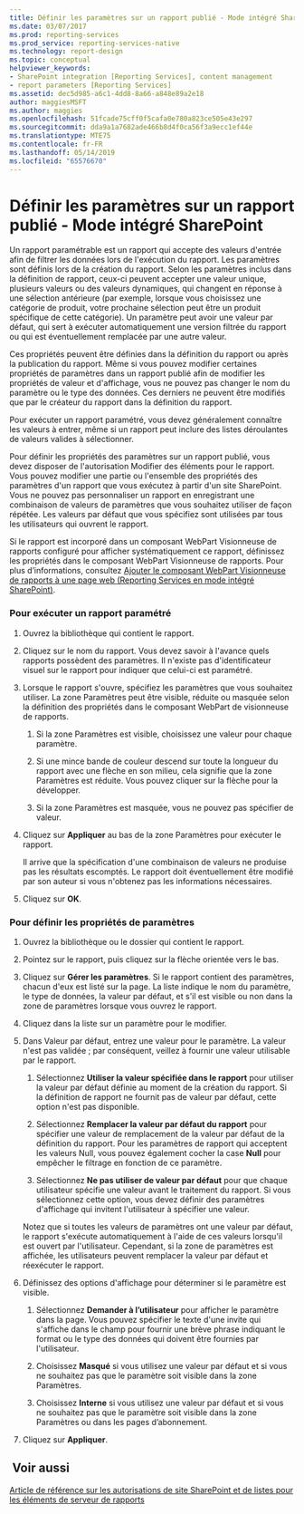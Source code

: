 ```yaml
---
title: Définir les paramètres sur un rapport publié - Mode intégré SharePoint | Microsoft Docs
ms.date: 03/07/2017
ms.prod: reporting-services
ms.prod_service: reporting-services-native
ms.technology: report-design
ms.topic: conceptual
helpviewer_keywords:
- SharePoint integration [Reporting Services], content management
- report parameters [Reporting Services]
ms.assetid: dec5d985-a6c1-4dd8-8a66-a848e89a2e18
author: maggiesMSFT
ms.author: maggies
ms.openlocfilehash: 51fcade75cff0f5cafa0e780a823ce505e43e297
ms.sourcegitcommit: dda9a1a7682ade466b8d4f0ca56f3a9ecc1ef44e
ms.translationtype: MTE75
ms.contentlocale: fr-FR
ms.lasthandoff: 05/14/2019
ms.locfileid: "65576670"
---
```

# <a name="set-parameters-on-a-published-report---sharepoint-integrated-mode"></a>Définir les paramètres sur un rapport publié - Mode intégré SharePoint
  Un rapport paramétrable est un rapport qui accepte des valeurs d'entrée afin de filtrer les données lors de l'exécution du rapport. Les paramètres sont définis lors de la création du rapport. Selon les paramètres inclus dans la définition de rapport, ceux-ci peuvent accepter une valeur unique, plusieurs valeurs ou des valeurs dynamiques, qui changent en réponse à une sélection antérieure (par exemple, lorsque vous choisissez une catégorie de produit, votre prochaine sélection peut être un produit spécifique de cette catégorie). Un paramètre peut avoir une valeur par défaut, qui sert à exécuter automatiquement une version filtrée du rapport ou qui est éventuellement remplacée par une autre valeur.  
  
 Ces propriétés peuvent être définies dans la définition du rapport ou après la publication du rapport. Même si vous pouvez modifier certaines propriétés de paramètres dans un rapport publié afin de modifier les propriétés de valeur et d'affichage, vous ne pouvez pas changer le nom du paramètre ou le type des données. Ces derniers ne peuvent être modifiés que par le créateur du rapport dans la définition du rapport.  
  
 Pour exécuter un rapport paramétré, vous devez généralement connaître les valeurs à entrer, même si un rapport peut inclure des listes déroulantes de valeurs valides à sélectionner.  
  
 Pour définir les propriétés des paramètres sur un rapport publié, vous devez disposer de l'autorisation Modifier des éléments pour le rapport. Vous pouvez modifier une partie ou l'ensemble des propriétés des paramètres d'un rapport que vous exécutez à partir d'un site SharePoint. Vous ne pouvez pas personnaliser un rapport en enregistrant une combinaison de valeurs de paramètres que vous souhaitez utiliser de façon répétée. Les valeurs par défaut que vous spécifiez sont utilisées par tous les utilisateurs qui ouvrent le rapport.  
  
 Si le rapport est incorporé dans un composant WebPart Visionneuse de rapports configuré pour afficher systématiquement ce rapport, définissez les propriétés dans le composant WebPart Visionneuse de rapports. Pour plus d’informations, consultez [Ajouter le composant WebPart Visionneuse de rapports à une page web &#40;Reporting Services en mode intégré SharePoint&#41;](../../reporting-services/report-server-sharepoint/add-the-report-viewer-web-part-to-a-web-page.md).  
  
### <a name="to-run-a-parameterized-report"></a>Pour exécuter un rapport paramétré  
  
1.  Ouvrez la bibliothèque qui contient le rapport.  
  
2.  Cliquez sur le nom du rapport. Vous devez savoir à l'avance quels rapports possèdent des paramètres. Il n'existe pas d'identificateur visuel sur le rapport pour indiquer que celui-ci est paramétré.  
  
3.  Lorsque le rapport s'ouvre, spécifiez les paramètres que vous souhaitez utiliser. La zone Paramètres peut être visible, réduite ou masquée selon la définition des propriétés dans le composant WebPart de visionneuse de rapports.  
  
    1.  Si la zone Paramètres est visible, choisissez une valeur pour chaque paramètre.  
  
    2.  Si une mince bande de couleur descend sur toute la longueur du rapport avec une flèche en son milieu, cela signifie que la zone Paramètres est réduite. Vous pouvez cliquer sur la flèche pour la développer.  
  
    3.  Si la zone Paramètres est masquée, vous ne pouvez pas spécifier de valeur.  
  
4.  Cliquez sur **Appliquer** au bas de la zone Paramètres pour exécuter le rapport.  
  
     Il arrive que la spécification d'une combinaison de valeurs ne produise pas les résultats escomptés. Le rapport doit éventuellement être modifié par son auteur si vous n'obtenez pas les informations nécessaires.  
  
5.  Cliquez sur **OK**.  
  
### <a name="to-set-parameter-properties"></a>Pour définir les propriétés de paramètres  
  
1.  Ouvrez la bibliothèque ou le dossier qui contient le rapport.  
  
2.  Pointez sur le rapport, puis cliquez sur la flèche orientée vers le bas.  
  
3.  Cliquez sur **Gérer les paramètres**. Si le rapport contient des paramètres, chacun d'eux est listé sur la page. La liste indique le nom du paramètre, le type de données, la valeur par défaut, et s'il est visible ou non dans la zone de paramètres lorsque vous ouvrez le rapport.  
  
4.  Cliquez dans la liste sur un paramètre pour le modifier.  
  
5.  Dans Valeur par défaut, entrez une valeur pour le paramètre. La valeur n'est pas validée ; par conséquent, veillez à fournir une valeur utilisable par le rapport.  
  
    1.  Sélectionnez **Utiliser la valeur spécifiée dans le rapport** pour utiliser la valeur par défaut définie au moment de la création du rapport. Si la définition de rapport ne fournit pas de valeur par défaut, cette option n'est pas disponible.  
  
    2.  Sélectionnez **Remplacer la valeur par défaut du rapport** pour spécifier une valeur de remplacement de la valeur par défaut de la définition du rapport. Pour les paramètres de rapport qui acceptent les valeurs Null, vous pouvez également cocher la case **Null** pour empêcher le filtrage en fonction de ce paramètre.  
  
    3.  Sélectionnez **Ne pas utiliser de valeur par défaut** pour que chaque utilisateur spécifie une valeur avant le traitement du rapport. Si vous sélectionnez cette option, vous devez définir des paramètres d'affichage qui invitent l'utilisateur à spécifier une valeur.  
  
     Notez que si toutes les valeurs de paramètres ont une valeur par défaut, le rapport s'exécute automatiquement à l'aide de ces valeurs lorsqu'il est ouvert par l'utilisateur. Cependant, si la zone de paramètres est affichée, les utilisateurs peuvent remplacer la valeur par défaut et réexécuter le rapport.  
  
6.  Définissez des options d'affichage pour déterminer si le paramètre est visible.  
  
    1.  Sélectionnez **Demander à l’utilisateur** pour afficher le paramètre dans la page. Vous pouvez spécifier le texte d'une invite qui s'affiche dans le champ pour fournir une brève phrase indiquant le format ou le type des données qui doivent être fournies par l'utilisateur.  
  
    2.  Choisissez **Masqué** si vous utilisez une valeur par défaut et si vous ne souhaitez pas que le paramètre soit visible dans la zone Paramètres.  
  
    3.  Choisissez **Interne** si vous utilisez une valeur par défaut et si vous ne souhaitez pas que le paramètre soit visible dans la zone Paramètres ou dans les pages d’abonnement.  
  
7.  Cliquez sur **Appliquer**.  
  
## <a name="see-also"></a> Voir aussi  
 [Article de référence sur les autorisations de site SharePoint et de listes pour les éléments de serveur de rapports](../../reporting-services/security/sharepoint-site-and-list-permission-reference-for-report-server-items.md)  
  
  
